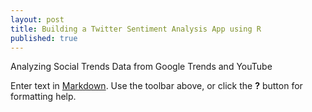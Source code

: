 ```yaml
---
layout: post
title: Building a Twitter Sentiment Analysis App using R
published: true
---
```


Analyzing Social Trends Data from Google Trends and YouTube

Enter text in [Markdown](http://daringfireball.net/projects/markdown/). Use the toolbar above, or click the **?** button for formatting help.
